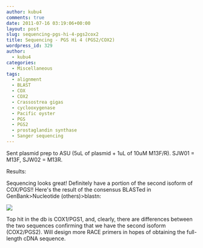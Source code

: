 ```yaml
---
author: kubu4
comments: true
date: 2011-07-16 03:19:06+00:00
layout: post
slug: sequencing-pgs-hi-4-pgs2cox2
title: Sequencing - PGS Hi 4 (PGS2/COX2)
wordpress_id: 329
author:
  - kubu4
categories:
  - Miscellaneous
tags:
  - alignment
  - BLAST
  - COX
  - COX2
  - Crassostrea gigas
  - cyclooxygenase
  - Pacific oyster
  - PGS
  - PGS2
  - prostaglandin synthase
  - Sanger sequencing
---
```


Sent plasmid prep to ASU (5uL of plasmid + 1uL of 10uM M13F/R). SJW01 = M13F, SJW02 = M13R.

Results:

Sequencing looks great! Definitely have a portion of the second isoform of COX/PGS!! Here's the result of the consensus BLASTed in GenBank>Nucleotide (others)>blastn:

![](https://eagle.fish.washington.edu/Arabidopsis/20110721%20PGS2%20BLAST%20Alignment.png)

Top hit in the db is COX1/PGS1, and, clearly, there are differences between the two sequences confirming that we have the second isoform (COX2/PGS2). Will design more RACE primers in hopes of obtaining the full-length cDNA sequence.
